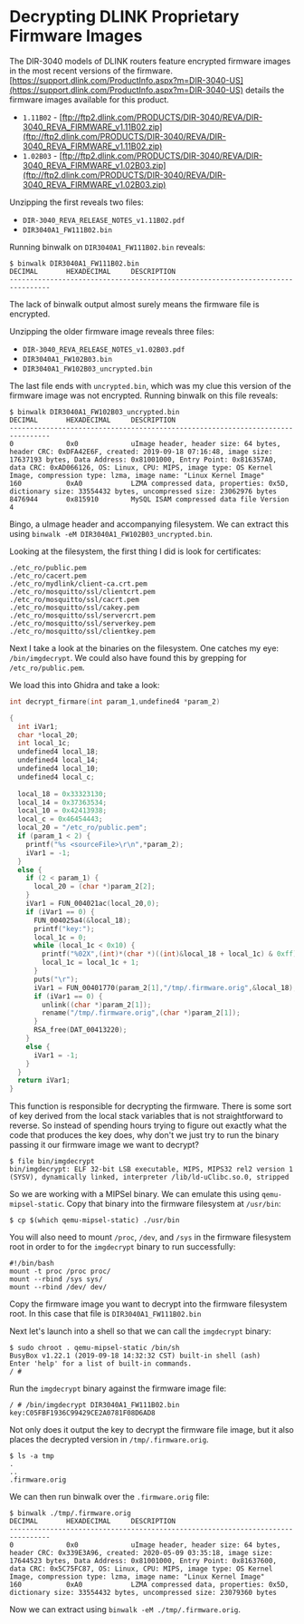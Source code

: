 # Decrypting DLINK Proprietary Firmware Images

The DIR-3040 models of DLINK routers feature encrypted firmware images in the most recent versions of the firmware. [https://support.dlink.com/ProductInfo.aspx?m=DIR-3040-US](https://support.dlink.com/ProductInfo.aspx?m=DIR-3040-US) details the firmware images available for this product.  

* `1.11B02` - [ftp://ftp2.dlink.com/PRODUCTS/DIR-3040/REVA/DIR-3040_REVA_FIRMWARE_v1.11B02.zip](ftp://ftp2.dlink.com/PRODUCTS/DIR-3040/REVA/DIR-3040_REVA_FIRMWARE_v1.11B02.zip)
* `1.02B03` - [ftp://ftp2.dlink.com/PRODUCTS/DIR-3040/REVA/DIR-3040_REVA_FIRMWARE_v1.02B03.zip](ftp://ftp2.dlink.com/PRODUCTS/DIR-3040/REVA/DIR-3040_REVA_FIRMWARE_v1.02B03.zip)

Unzipping the first reveals two files:

* `DIR-3040_REVA_RELEASE_NOTES_v1.11B02.pdf`
* `DIR3040A1_FW111B02.bin` 

Running binwalk on `DIR3040A1_FW111B02.bin` reveals:

```
$ binwalk DIR3040A1_FW111B02.bin 
DECIMAL       HEXADECIMAL     DESCRIPTION 
--------------------------------------------------------------------------------                                                                                                                                                                                                    
```

The lack of binwalk output almost surely means the firmware file is encrypted.

Unzipping the older firmware image reveals three files:

* `DIR-3040_REVA_RELEASE_NOTES_v1.02B03.pdf`
* `DIR3040A1_FW102B03.bin`
* `DIR3040A1_FW102B03_uncrypted.bin`

The last file ends with `uncrypted.bin`, which was my clue this version of the firmware image was not encrypted.  Running binwalk on this file reveals:

```
$ binwalk DIR3040A1_FW102B03_uncrypted.bin 
DECIMAL       HEXADECIMAL     DESCRIPTION
--------------------------------------------------------------------------------
0             0x0             uImage header, header size: 64 bytes, header CRC: 0xDFA42E6F, created: 2019-09-18 07:16:48, image size: 17637193 bytes, Data Address: 0x81001000, Entry Point: 0x816357A0, data CRC: 0xAD066126, OS: Linux, CPU: MIPS, image type: OS Kernel Image, compression type: lzma, image name: "Linux Kernel Image"
160           0xA0            LZMA compressed data, properties: 0x5D, dictionary size: 33554432 bytes, uncompressed size: 23062976 bytes
8476944       0x815910        MySQL ISAM compressed data file Version 4
```

Bingo, a uImage header and accompanying filesystem.  We can extract this using `binwalk -eM DIR3040A1_FW102B03_uncrypted.bin`.

Looking at the filesystem, the first thing I did is look for certificates:

```
./etc_ro/public.pem
./etc_ro/cacert.pem
./etc_ro/mydlink/client-ca.crt.pem
./etc_ro/mosquitto/ssl/clientcrt.pem
./etc_ro/mosquitto/ssl/cacrt.pem
./etc_ro/mosquitto/ssl/cakey.pem
./etc_ro/mosquitto/ssl/servercrt.pem
./etc_ro/mosquitto/ssl/serverkey.pem
./etc_ro/mosquitto/ssl/clientkey.pem 
```

Next I take a look at the binaries on the filesystem.  One catches my eye: `/bin/imgdecrypt`. We could also have found this by grepping for `/etc_ro/public.pem`.

We load this into Ghidra and take a look:

```c
int decrypt_firmare(int param_1,undefined4 *param_2)

{
  int iVar1;
  char *local_20;
  int local_1c;
  undefined4 local_18;
  undefined4 local_14;
  undefined4 local_10;
  undefined4 local_c;
  
  local_18 = 0x33323130;
  local_14 = 0x37363534;
  local_10 = 0x42413938;
  local_c = 0x46454443;
  local_20 = "/etc_ro/public.pem";
  if (param_1 < 2) {
    printf("%s <sourceFile>\r\n",*param_2);
    iVar1 = -1;
  }
  else {
    if (2 < param_1) {
      local_20 = (char *)param_2[2];
    }
    iVar1 = FUN_004021ac(local_20,0);
    if (iVar1 == 0) {
      FUN_004025a4(&local_18);
      printf("key:");
      local_1c = 0;
      while (local_1c < 0x10) {
        printf("%02X",(int)*(char *)((int)&local_18 + local_1c) & 0xff);
        local_1c = local_1c + 1;
      }
      puts("\r");
      iVar1 = FUN_00401770(param_2[1],"/tmp/.firmware.orig",&local_18);
      if (iVar1 == 0) {
        unlink((char *)param_2[1]);
        rename("/tmp/.firmware.orig",(char *)param_2[1]);
      }
      RSA_free(DAT_00413220);
    }
    else {
      iVar1 = -1;
    }
  }
  return iVar1;
}
```

This function is responsible for decrypting the firmware.  There is some sort of key derived from the local stack variables that is not straightforward to reverse.  So instead of spending hours trying to figure out exactly what the code that produces the key does, why don't we just try to run the binary passing it our firmware image we want to decrypt?

```
$ file bin/imgdecrypt                                                   
bin/imgdecrypt: ELF 32-bit LSB executable, MIPS, MIPS32 rel2 version 1 (SYSV), dynamically linked, interpreter /lib/ld-uClibc.so.0, stripped 
```

So we are working with a MIPSel binary.  We can emulate this using `qemu-mipsel-static`.  Copy that binary into the firmware filesystem at `/usr/bin`:
```
$ cp $(which qemu-mipsel-static) ./usr/bin
```

You will also need to mount `/proc`, `/dev`, and `/sys` in the firmware filesystem root in order to for the `imgdecrypt` binary to run successfully:

```
#!/bin/bash
mount -t proc /proc proc/
mount --rbind /sys sys/
mount --rbind /dev/ dev/  
```

Copy the firmware image you want to decrypt into the firmware filesystem root.  In this case that file is `DIR3040A1_FW111B02.bin`

Next let's launch into a shell so that we can call the `imgdecrypt` binary:

```
$ sudo chroot . qemu-mipsel-static /bin/sh
BusyBox v1.22.1 (2019-09-18 14:32:32 CST) built-in shell (ash)
Enter 'help' for a list of built-in commands.
/ # 
```

Run the `imgdecrypt` binary against the firmware image file:
```
/ # /bin/imgdecrypt DIR3040A1_FW111B02.bin
key:C05FBF1936C99429CE2A0781F08D6AD8
```

Not only does it output the key to decrypt the firmware file image, but it also places the decrypted version in `/tmp/.firmware.orig`.
```
$ ls -a tmp                                                             
.  
..  
.firmware.orig 
```

We can then run binwalk over the `.firmware.orig` file:
```
$ binwalk ./tmp/.firmware.orig
DECIMAL       HEXADECIMAL     DESCRIPTION
--------------------------------------------------------------------------------
0             0x0             uImage header, header size: 64 bytes, header CRC: 0x339E3A96, created: 2020-05-09 03:35:18, image size: 17644523 bytes, Data Address: 0x81001000, Entry Point: 0x81637600, data CRC: 0x5C75FC87, OS: Linux, CPU: MIPS, image type: OS Kernel Image, compression type: lzma, image name: "Linux Kernel Image"
160           0xA0            LZMA compressed data, properties: 0x5D, dictionary size: 33554432 bytes, uncompressed size: 23079360 bytes    
```

Now we can extract using `binwalk -eM ./tmp/.firmware.orig`.
